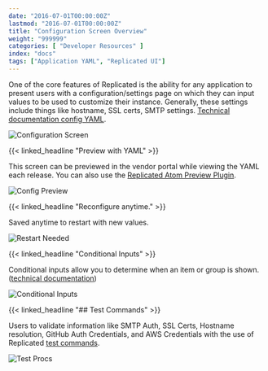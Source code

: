 ```yaml
---
date: "2016-07-01T00:00:00Z"
lastmod: "2016-07-01T00:00:00Z"
title: "Configuration Screen Overview"
weight: "999999"
categories: [ "Developer Resources" ]
index: "docs"
tags: ["Application YAML", "Replicated UI"]
---
```


One of the core features of Replicated is the ability for any application to present users
with a configuration/settings page on which they can input values to be used to customize
their instance. Generally, these settings include things like hostname, SSL certs, SMTP
settings. [Technical documentation config YAML](/docs/packaging-an-application/config-screen/).

![Configuration Screen](/images/post-screens/config-screen.png)

{{< linked_headline "Preview with YAML" >}}

This screen can be previewed in the vendor portal while viewing the YAML each release. You
can also use the [Replicated Atom Preview Plugin](https://atom.io/packages/replicated-preview).

![Config Preview](/images/post-screens/config-preview.png)

{{< linked_headline "Reconfigure anytime." >}}

Saved anytime to restart with new values.

![Restart Needed](/images/post-screens/restart-needed.png)

{{< linked_headline "Conditional Inputs" >}}

Conditional inputs allow you to determine when an item or group is shown.
([technical documentation](/on-prem-config#section-when-conditional-inputs-))

![Conditional Inputs](/images/post-screens/conditional-inputs.gif)

{{< linked_headline "## Test Commands" >}}

Users to validate information like SMTP Auth, SSL Certs, Hostname resolution, GitHub Auth Credentials,
and AWS Credentials with the use of Replicated [test commands](/docs/packaging-an-application/test-procs/).

![Test Procs](/images/post-screens/test-procs.gif)
